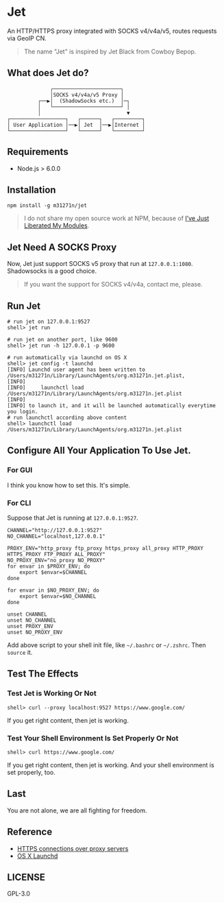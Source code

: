 # Jet
An HTTP/HTTPS proxy integrated with SOCKS v4/v4a/v5, routes requests via GeoIP CN.

> The name "Jet" is inspired by Jet Black from Cowboy Bepop.

## What does Jet do?
```
              ┌──────────────────────┐
              │SOCKS v4/v4a/v5 Proxy │
          ┌──▶│  (ShadowSocks etc.)  │─┐
          │   └──────────────────────┘ │
          │                            ▼
┌──────────────────┐   ┌──────┐   ┌─────────┐
│ User Application │──▶│ Jet  │──▶│Internet │
└──────────────────┘   └──────┘   └─────────┘
```

## Requirements

* Node.js > 6.0.0

## Installation

	npm install -g m31271n/jet

> I do not share my open source work at NPM, because of [I’ve Just Liberated My Modules](https://medium.com/@azerbike/i-ve-just-liberated-my-modules-9045c06be67c).

## Jet Need A SOCKS Proxy
Now, Jet just support SOCKS v5 proxy that run at `127.0.0.1:1080`. Shadowsocks is a good choice.

> If you want the support for SOCKS v4/v4a, contact me, please.

## Run Jet
```
# run jet on 127.0.0.1:9527
shell> jet run

# run jet on another port, like 9600
shell> jet run -h 127.0.0.1 -p 9600

# run automatically via launchd on OS X
shell> jet config -t launchd
[INFO] Launchd user agent has been written to /Users/m31271n/Library/LaunchAgents/org.m31271n.jet.plist,
[INFO]
[INFO]     launchctl load /Users/m31271n/Library/LaunchAgents/org.m31271n.jet.plist
[INFO]
[INFO] to launch it, and it will be launched automatically everytime you login.
# run launchctl according above content
shell> launchctl load /Users/m31271n/Library/LaunchAgents/org.m31271n.jet.plist
```

## Configure All Your Application To Use Jet.
### For GUI
I think you know how to set this. It's simple.

### For CLI
Suppose that Jet is running at `127.0.0.1:9527`.

```
CHANNEL="http://127.0.0.1:9527"
NO_CHANNEL="localhost,127.0.0.1"

PROXY_ENV="http_proxy ftp_proxy https_proxy all_proxy HTTP_PROXY HTTPS_PROXY FTP_PROXY ALL_PROXY"
NO_PROXY_ENV="no_proxy NO_PROXY"
for envar in $PROXY_ENV; do
	export $envar=$CHANNEL
done

for envar in $NO_PROXY_ENV; do
	export $envar=$NO_CHANNEL
done

unset CHANNEL
unset NO_CHANNEL
unset PROXY_ENV
unset NO_PROXY_ENV
```

Add above script to your shell init file, like `~/.bashrc` or `~/.zshrc`. Then `source` it.

## Test The Effects
### Test Jet is Working Or Not
```
shell> curl --proxy localhost:9527 https://www.google.com/
```

If you get right content, then jet is working.

### Test Your Shell Environment Is Set Properly Or Not
```
shell> curl https://www.google.com/
```

If you get right content, then jet is working. And your shell environment is set properly, too.

## Last
You are not alone, we are all fighting for freedom.

## Reference
* [HTTPS connections over proxy servers](http://stackoverflow.com/questions/516323/https-connections-over-proxy-servers)
* [OS X Launchd](http://launchd.info/)

## LICENSE
GPL-3.0
